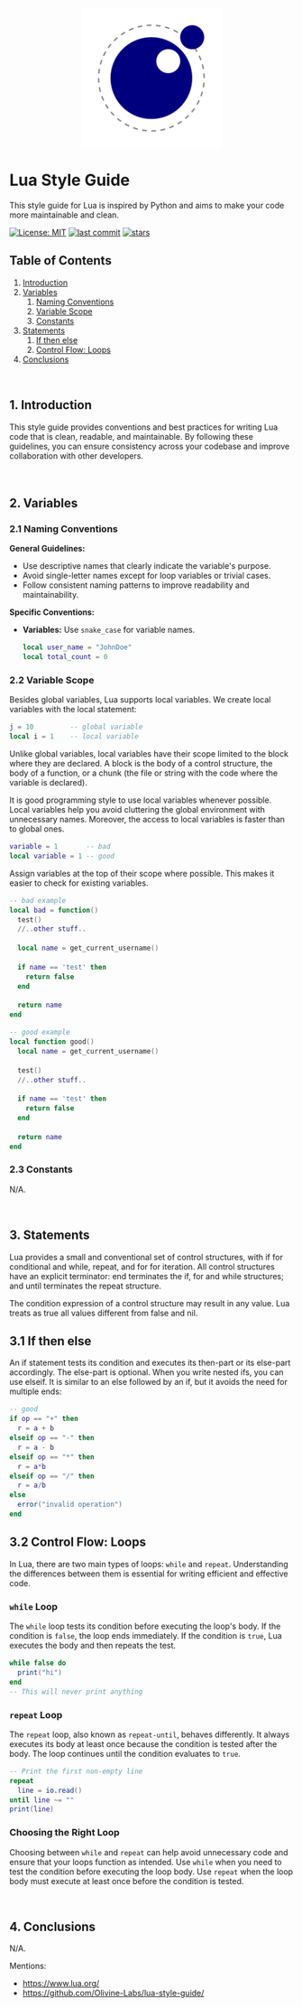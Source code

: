 <div align="center">
  <img style="display: block; -webkit-user-select: none; margin: auto; cursor: zoom-in; background-color: hsl(0, 0%, 90%);" src="/luaa.gif" width="250" height="250"/>
</div>

# Lua Style Guide

This style guide for Lua is inspired by Python and aims to make your code more maintainable and clean.

[![License: MIT](https://img.shields.io/badge/License-MIT-green2.svg)](/blob/main/LICENSE)
[![last commit](https://img.shields.io/github/last-commit/ShaharBand/lua-style-guide.svg)](https://github.com/ShaharBand/lua-style-guide/commits/main) 
[![stars](https://img.shields.io/github/stars/ShaharBand/lua-style-guide.svg?style=badge)](https://github.com/ShaharBand/lua-style-guide/stargazers) 
<br> 

## Table of Contents
1. [Introduction](#1-introduction)
2. [Variables](#2-variables)
   1. [Naming Conventions](#21-naming-conventions)
   2. [Variable Scope](#22-variable-scope)
   3. [Constants](#23-constants)
3. [Statements](#3-statements)
   1. [If then else](#31-if-then-else)
   2. [Control Flow: Loops](#32-control-flow-loops)
3. [Conclusions](#4-conclusions)
 
<br>

## 1. Introduction
This style guide provides conventions and best practices for writing Lua code that is clean, readable, and maintainable. 
By following these guidelines, you can ensure consistency across your codebase and improve collaboration with other developers.
<br><br><br>

## 2. Variables


### 2.1 Naming Conventions
**General Guidelines:**
- Use descriptive names that clearly indicate the variable's purpose.
- Avoid single-letter names except for loop variables or trivial cases.
- Follow consistent naming patterns to improve readability and maintainability.

**Specific Conventions:**
- **Variables:** Use `snake_case` for variable names.
  
  ```lua
  local user_name = "JohnDoe"
  local total_count = 0
  ```
  
### 2.2 Variable Scope
Besides global variables, Lua supports local variables. We create local variables with the local statement:
```lua
j = 10         -- global variable
local i = 1    -- local variable
```
  
Unlike global variables, local variables have their scope limited to the block where they are declared. 
A block is the body of a control structure, the body of a function, or a chunk (the file or string with the code where the variable is declared).

It is good programming style to use local variables whenever possible. 
Local variables help you avoid cluttering the global environment with unnecessary names. 
Moreover, the access to local variables is faster than to global ones.

```lua
variable = 1       -- bad
local variable = 1 -- good
```

Assign variables at the top of their scope where possible. This makes it easier to check for existing variables.

```lua
-- bad example
local bad = function()
  test()
  //..other stuff..

  local name = get_current_username()

  if name == 'test' then
    return false
  end

  return name
end
```
```lua
-- good example
local function good()
  local name = get_current_username()

  test()
  //..other stuff..

  if name == 'test' then
    return false
  end

  return name
end
```

### 2.3 Constants
N/A.

<br>

## 3. Statements
Lua provides a small and conventional set of control structures, with if for conditional and while, repeat, and for for iteration. 
All control structures have an explicit terminator: end terminates the if, for and while structures; and until terminates the repeat structure.

The condition expression of a control structure may result in any value. Lua treats as true all values different from false and nil.

## 3.1 If then else
An if statement tests its condition and executes its then-part or its else-part accordingly. The else-part is optional.
When you write nested ifs, you can use elseif. 
It is similar to an else followed by an if, but it avoids the need for multiple ends:

```lua
-- good
if op == "+" then
  r = a + b
elseif op == "-" then
  r = a - b
elseif op == "*" then
  r = a*b
elseif op == "/" then
  r = a/b
else
  error("invalid operation")
end
```

## 3.2 Control Flow: Loops
In Lua, there are two main types of loops: `while` and `repeat`. 
Understanding the differences between them is essential for writing efficient and effective code.

### `while` Loop
The `while` loop tests its condition before executing the loop's body. If the condition is `false`, the loop ends immediately. 
If the condition is `true`, Lua executes the body and then repeats the test.

```lua
while false do
  print("hi")
end
-- This will never print anything
```

### `repeat` Loop

The `repeat` loop, also known as `repeat-until`, behaves differently. 
It always executes its body at least once because the condition is tested after the body. 
The loop continues until the condition evaluates to `true`.

```lua
-- Print the first non-empty line
repeat
  line = io.read()
until line ~= ""
print(line)
```

### Choosing the Right Loop
Choosing between `while` and `repeat` can help avoid unnecessary code and ensure that your loops function as intended. 
Use `while` when you need to test the condition before executing the loop body. 
Use `repeat` when the loop body must execute at least once before the condition is tested.

<br>

## 4. Conclusions
N/A.

Mentions:
- https://www.lua.org/
- https://github.com/Olivine-Labs/lua-style-guide/
